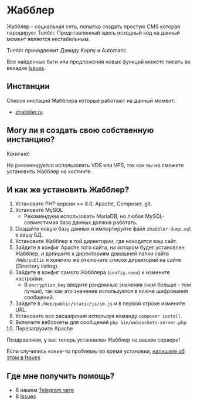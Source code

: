 # Жабблер
Жабблер - социальная сеть, попытка создать простую CMS которая пародирует Tumblr. Представленный здесь исходный код на данный момент является нестабильным.

Tumblr принадлежит Дэвиду Карпу и Automatic.

Все найденные баги или предложения новых функций можете писать во вкладке [Issues](https://github.com/zhabbler/zhabbler/issues).

## Инстанции
Список инстаций Жабблера которые работают на данный момент:
* [zhabbler.ru](https://zhabbler.ru)

## Могу ли я создать свою собственную инстанцию?
Конечно!

Но рекомендуется использовать VDS или VPS, так как вы не сможете установить Жабблер на хостинге.

## И как же установить Жабблер?
1. Установите PHP версии >= 8.0, Apache, Composer, git.
2. Установите MySQL
   * Рекомендуем использовать MariaDB, но любая MySQL-совместимая база данных должна работать.
3. Создайте новую базу данных и импортируйте файл `zhabbler-dump.sql` в вашу БД.
4. Установите Жабблер в той директории, где находится ваш сайт.
5. Зайдите в конфиг Apache того сайта, на котором будет установлен Жабблер, и допишите к директориям домашней папки сайта `/Web/public` и конечно же отключите список директорий на сайте (Directory listing).
6. Зайдите в конфиг самого Жабблера (`config.neon`) и измените настройки.
   * В `encryption_key` введите рандомные значения (чем больше - тем лучше), так как это значение используется в ключе шифрования сообщений.
7. Зайдите в `/Web/public/static/js/im.js` и в первой строке измените URL.
8. Установите все расширения используя команду `composer install`.
9. Включите вебсокеты для сообщений `php bin/websockets-server.php`.
10. Перезагрузите Apache

Поздравляем, у вас теперь установлен Жабблер на вашем сервере!

Если случились какие-то проблемы во время установки, [напишите об этом в Issues](https://github.com/zhabbler/zhabbler/issues)

## Где мне получить помощь?
* В нашем [Telegram чате](https://t.me/ZhabblerChat)
* В [Issues](https://github.com/zhabbler/zhabbler/issues)
